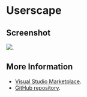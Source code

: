 # Userscape



## Screenshot
![](https://raw.githubusercontent.com/gerane/VSCodeThemes/master/gerane.Theme-Userscape/screenshot.png).


## More Information
* [Visual Studio Marketplace](https://marketplace.visualstudio.com/items/gerane.Theme-Userscape).
* [GitHub repository](https://github.com/gerane/VSCodeThemes).
